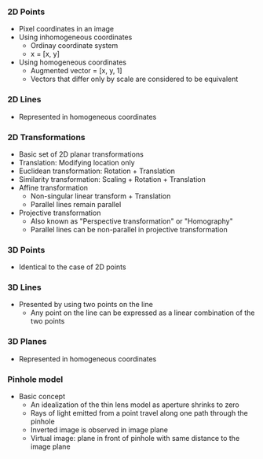 ### 2D Points

* Pixel coordinates in an image
* Using inhomogeneous coordinates
  * Ordinay coordinate system
  * x = [x, y]
* Using homogeneous coordinates
  * Augmented vector = [x, y, 1]
  * Vectors that differ only by scale are considered to be equivalent

### 2D Lines

* Represented in homogeneous coordinates

### 2D Transformations

* Basic set of 2D planar transformations
* Translation: Modifying location only
* Euclidean transformation: Rotation + Translation
* Similarity transformation: Scaling + Rotation + Translation
* Affine transformation
  * Non-singular linear transform + Translation
  * Parallel lines remain parallel
* Projective transformation
  * Also known as "Perspective transformation" or "Homography"
  * Parallel lines can be non-parallel in projective transformation

### 3D Points

* Identical to the case of 2D points

### 3D Lines

* Presented by using two points on the line
  * Any point on the line can be expressed as a linear combination of the two points

### 3D Planes

* Represented in homogeneous coordinates

### Pinhole model

* Basic concept
  * An idealization of the thin lens model as aperture shrinks to zero
  * Rays of light emitted from a point travel along one path through the pinhole
  * Inverted image is observed in image plane
  * Virtual image: plane in front of pinhole with same distance to the image plane
